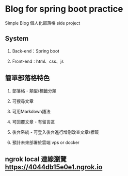 # Blog for spring boot practice

Simple Blog 個人化部落格 side project

## System

1. Back-end：Spring boot

2. Front-end：html、css、js

## 簡單部落格特色

1. 部落格 - 類型/標籤分類

2. 可搜尋文章

3. 可用Markdown語法

4. 可回覆文章 - 有留言區

5. 後台系統 - 可登入後台進行增刪改查文章/標籤

6. 預計未來部署於雲端 vps or docker

## ngrok local 連線瀏覽 https://4044db15e0e1.ngrok.io






